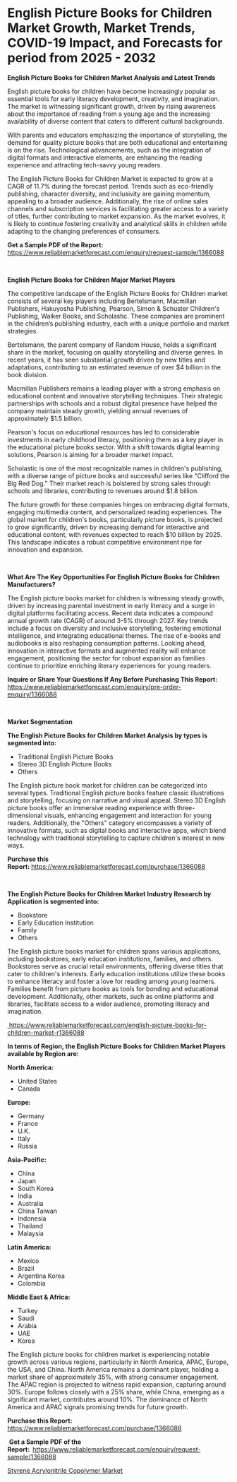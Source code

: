 <p><h1>English Picture Books for Children Market Growth, Market Trends, COVID-19 Impact, and Forecasts for period from 2025 - 2032</h1></p><p><strong>English Picture Books for Children Market Analysis and Latest Trends</strong></p>
<p><p>English picture books for children have become increasingly popular as essential tools for early literacy development, creativity, and imagination. The market is witnessing significant growth, driven by rising awareness about the importance of reading from a young age and the increasing availability of diverse content that caters to different cultural backgrounds. </p><p>With parents and educators emphasizing the importance of storytelling, the demand for quality picture books that are both educational and entertaining is on the rise. Technological advancements, such as the integration of digital formats and interactive elements, are enhancing the reading experience and attracting tech-savvy young readers. </p><p>The English Picture Books for Children Market is expected to grow at a CAGR of 11.7% during the forecast period. Trends such as eco-friendly publishing, character diversity, and inclusivity are gaining momentum, appealing to a broader audience. Additionally, the rise of online sales channels and subscription services is facilitating greater access to a variety of titles, further contributing to market expansion. As the market evolves, it is likely to continue fostering creativity and analytical skills in children while adapting to the changing preferences of consumers.</p></p>
<p><strong>Get a Sample PDF of the Report:&nbsp;</strong> <a href="https://www.reliablemarketforecast.com/enquiry/request-sample/1366088?utm_campaign=2843&utm_medium=2&utm_source=Github&utm_content=ia&utm_term=22032025&utm_id=english-picture-books-for-children">https://www.reliablemarketforecast.com/enquiry/request-sample/1366088</a></p>
<p>&nbsp;</p>
<p><strong>English Picture Books for Children Major Market Players</strong></p>
<p><p>The competitive landscape of the English Picture Books for Children market consists of several key players including Bertelsmann, Macmillan Publishers, Hakuyosha Publishing, Pearson, Simon & Schuster Children's Publishing, Walker Books, and Scholastic. These companies are prominent in the children’s publishing industry, each with a unique portfolio and market strategies.</p><p>Bertelsmann, the parent company of Random House, holds a significant share in the market, focusing on quality storytelling and diverse genres. In recent years, it has seen substantial growth driven by new titles and adaptations, contributing to an estimated revenue of over $4 billion in the book division.</p><p>Macmillan Publishers remains a leading player with a strong emphasis on educational content and innovative storytelling techniques. Their strategic partnerships with schools and a robust digital presence have helped the company maintain steady growth, yielding annual revenues of approximately $1.5 billion.</p><p>Pearson's focus on educational resources has led to considerable investments in early childhood literacy, positioning them as a key player in the educational picture books sector. With a shift towards digital learning solutions, Pearson is aiming for a broader market impact.</p><p>Scholastic is one of the most recognizable names in children's publishing, with a diverse range of picture books and successful series like "Clifford the Big Red Dog." Their market reach is bolstered by strong sales through schools and libraries, contributing to revenues around $1.8 billion.</p><p>The future growth for these companies hinges on embracing digital formats, engaging multimedia content, and personalized reading experiences. The global market for children's books, particularly picture books, is projected to grow significantly, driven by increasing demand for interactive and educational content, with revenues expected to reach $10 billion by 2025. This landscape indicates a robust competitive environment ripe for innovation and expansion.</p></p>
<p>&nbsp;</p>
<p><strong>What Are The Key Opportunities For English Picture Books for Children Manufacturers?</strong></p>
<p><p>The English picture books market for children is witnessing steady growth, driven by increasing parental investment in early literacy and a surge in digital platforms facilitating access. Recent data indicates a compound annual growth rate (CAGR) of around 3-5% through 2027. Key trends include a focus on diversity and inclusive storytelling, fostering emotional intelligence, and integrating educational themes. The rise of e-books and audiobooks is also reshaping consumption patterns. Looking ahead, innovation in interactive formats and augmented reality will enhance engagement, positioning the sector for robust expansion as families continue to prioritize enriching literary experiences for young readers.</p></p>
<p><strong>Inquire or Share Your Questions If Any Before Purchasing This Report:</strong> <a href="https://www.reliablemarketforecast.com/enquiry/pre-order-enquiry/1366088?utm_campaign=2843&utm_medium=2&utm_source=Github&utm_content=ia&utm_term=22032025&utm_id=english-picture-books-for-children">https://www.reliablemarketforecast.com/enquiry/pre-order-enquiry/1366088</a></p>
<p>&nbsp;</p>
<p><strong>Market Segmentation</strong></p>
<p><strong>The English Picture Books for Children Market Analysis by types is segmented into:</strong></p>
<p><ul><li>Traditional English Picture Books</li><li>Stereo 3D English Picture Books</li><li>Others</li></ul></p>
<p><p>The English picture book market for children can be categorized into several types. Traditional English picture books feature classic illustrations and storytelling, focusing on narrative and visual appeal. Stereo 3D English picture books offer an immersive reading experience with three-dimensional visuals, enhancing engagement and interaction for young readers. Additionally, the "Others" category encompasses a variety of innovative formats, such as digital books and interactive apps, which blend technology with traditional storytelling to capture children's interest in new ways.</p></p>
<p><strong>Purchase this Report:&nbsp;</strong><a href="https://www.reliablemarketforecast.com/purchase/1366088?utm_campaign=2843&utm_medium=2&utm_source=Github&utm_content=ia&utm_term=22032025&utm_id=english-picture-books-for-children">https://www.reliablemarketforecast.com/purchase/1366088</a></p>
<p>&nbsp;</p>
<p><strong>The English Picture Books for Children Market Industry Research by Application is segmented into:</strong></p>
<p><ul><li>Bookstore</li><li>Early Education Institution</li><li>Family</li><li>Others</li></ul></p>
<p><p>The English picture books market for children spans various applications, including bookstores, early education institutions, families, and others. Bookstores serve as crucial retail environments, offering diverse titles that cater to children's interests. Early education institutions utilize these books to enhance literacy and foster a love for reading among young learners. Families benefit from picture books as tools for bonding and educational development. Additionally, other markets, such as online platforms and libraries, facilitate access to a wider audience, promoting literacy and imagination.</p></p>
<p><a href="https://www.reliablemarketforecast.com/english-picture-books-for-children-market-r1366088?utm_campaign=2843&utm_medium=2&utm_source=Github&utm_content=ia&utm_term=22032025&utm_id=english-picture-books-for-children">&nbsp;https://www.reliablemarketforecast.com/english-picture-books-for-children-market-r1366088</a></p>
<p><strong>In terms of Region, the English Picture Books for Children Market Players available by Region are:</strong></p>
<p>
    <p> <strong> North America: </strong>
        <ul>
            <li>United States</li>
            <li>Canada</li>
        </ul>
        </p> 
    <p> <strong> Europe: </strong>
        <ul>
            <li>Germany</li>
            <li>France</li>
            <li>U.K.</li>
            <li>Italy</li>
            <li>Russia</li>
        </ul>
        </p> 
    <p> <strong> Asia-Pacific: </strong>
        <ul>
            <li>China</li>
            <li>Japan</li>
            <li>South Korea</li>
            <li>India</li>
            <li>Australia</li>
            <li>China Taiwan</li>
            <li>Indonesia</li>
            <li>Thailand</li>
            <li>Malaysia</li>
        </ul>
        </p> 
    <p> <strong> Latin America: </strong>
        <ul>
            <li>Mexico</li>
            <li>Brazil</li>
            <li>Argentina Korea</li>
            <li>Colombia</li>
        </ul>
        </p> 
    <p> <strong> Middle East & Africa: </strong>
        <ul>
            <li>Turkey</li>
            <li>Saudi</li>
            <li>Arabia</li>
            <li>UAE</li>
            <li>Korea</li>
        </ul>
    </p>
    </p>
<p><p>The English picture books for children market is experiencing notable growth across various regions, particularly in North America, APAC, Europe, the USA, and China. North America remains a dominant player, holding a market share of approximately 35%, with strong consumer engagement. The APAC region is projected to witness rapid expansion, capturing around 30%. Europe follows closely with a 25% share, while China, emerging as a significant market, contributes around 10%. The dominance of North America and APAC signals promising trends for future growth.</p></p>
<p><strong>Purchase this Report: </strong><a href="https://www.reliablemarketforecast.com/purchase/1366088?utm_campaign=2843&utm_medium=2&utm_source=Github&utm_content=ia&utm_term=22032025&utm_id=english-picture-books-for-children">https://www.reliablemarketforecast.com/purchase/1366088</a></p>
<p>&nbsp;<strong>Get a Sample PDF of the Report:&nbsp;&nbsp;</strong><a href="https://www.reliablemarketforecast.com/enquiry/request-sample/1366088?utm_campaign=2843&utm_medium=2&utm_source=Github&utm_content=ia&utm_term=22032025&utm_id=english-picture-books-for-children">https://www.reliablemarketforecast.com/enquiry/request-sample/1366088</a></p>
<p><strong></strong></p>
<p><p><a href="https://github.com/birbamanan03/Market-Research-Report-List-1/blob/main/styrene-acrylonitrile-copolymer-market.md?utm_campaign=2843&utm_medium=2&utm_source=Github&utm_content=ia&utm_term=22032025&utm_id=english-picture-books-for-children">Styrene Acrylonitrile Copolymer Market</a></p></p>